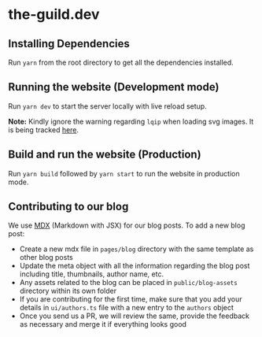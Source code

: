 # the-guild.dev

## Installing Dependencies

Run `yarn` from the root directory to get all the dependencies installed.

## Running the website (Development mode)

Run `yarn dev` to start the server locally with live reload setup.

**Note:** Kindly ignore the warning regarding `lqip` when loading svg images. It is being tracked [here](https://github.com/cyrilwanner/next-optimized-images/issues/162).

## Build and run the website (Production)

Run `yarn build` followed by `yarn start` to run the website in production mode.

## Contributing to our blog

We use [MDX](https://mdxjs.com) (Markdown with JSX) for our blog posts. To add a new blog post:

- Create a new mdx file in `pages/blog` directory with the same template as other blog posts
- Update the meta object with all the information regarding the blog post including title, thumbnails, author name, etc.
- Any assets related to the blog can be placed in `public/blog-assets` directory within its own folder
- If you are contributing for the first time, make sure that you add your details in `ui/authors.ts` file with a new entry to the `authors` object
- Once you send us a PR, we will review the same, provide the feedback as necessary and merge it if everything looks good

